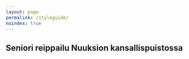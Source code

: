 ```yaml
---
layout: page
permalink: /styleguide/
noindex: true
---
```


## Seniori reippailu Nuuksion kansallispuistossa

